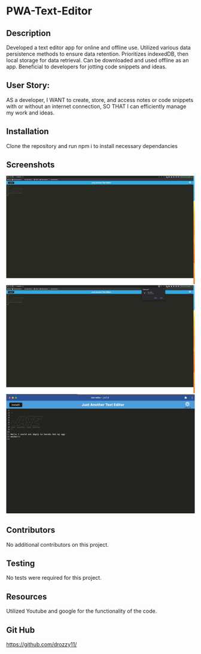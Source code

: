 # PWA-Text-Editor

## Description

Developed a text editor app for online and offline use. Utilized various data persistence methods to ensure data retention. Prioritizes indexedDB, then local storage for data retrieval. Can be downloaded and used offline as an app. Beneficial to developers for jotting code snippets and ideas.

## User Story:
AS a developer,
I WANT to create, store, and access notes or code snippets with or without an internet connection,
SO THAT I can efficiently manage my work and ideas.

## Installation
Clone the repository and run npm i to install necessary dependancies


## Screenshots
![screenshot](./assets/images/Screenshot%202023-08-29%20at%2011.08.55%20PM.png)
![screenshot](./assets/images/Screenshot%202023-08-29%20at%2011.10.09%20PM.png)
![screenshot](./assets/images/Screenshot%202023-08-29%20at%2011.11.51%20PM.png)
## Contributors
No additional contributors on this project.

## Testing
No tests were required for this project.

## Resources 

Utilized Youtube and google for the functionality of the code.

## Git Hub

https://github.com/drozzy11/